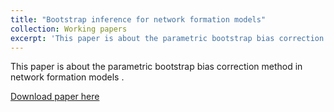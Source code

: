 ```yaml
---
title: "Bootstrap inference for network formation models"
collection: Working papers
excerpt: 'This paper is about the parametric bootstrap bias correction method in network formation models.'
---
```

This paper is about the parametric bootstrap bias correction method in network formation models .

[Download paper here](http://academicpages.github.io/files/paper3.pdf)

